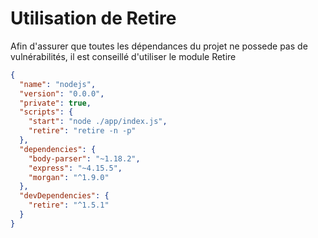 # Utilisation de Retire

Afin d'assurer que toutes les dépendances du projet ne possede pas de vulnérabilités, il est conseillé d'utiliser le module Retire

```json
{
  "name": "nodejs",
  "version": "0.0.0",
  "private": true,
  "scripts": {
    "start": "node ./app/index.js",
    "retire": "retire -n -p"
  },
  "dependencies": {
    "body-parser": "~1.18.2",
    "express": "~4.15.5",
    "morgan": "^1.9.0"
  },
  "devDependencies": {
    "retire": "^1.5.1"
  }
}
```
